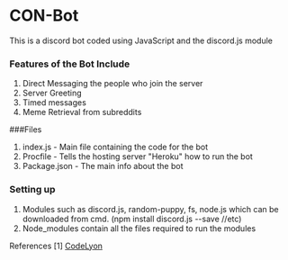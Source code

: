# CON-Bot

This is a discord bot coded using JavaScript and the discord.js module

### Features of the Bot Include

1. Direct Messaging the people who join the server
2. Server Greeting
3. Timed messages
4. Meme Retrieval from subreddits

###Files

1. index.js - Main file containing the code for the bot
2. Procfile - Tells the hosting server "Heroku" how to run the bot
3. Package.json - The main info about the bot


### Setting up

1. Modules such as discord.js, random-puppy, fs, node.js which can be downloaded from cmd. (npm install discord.js --save //etc)
2. Node_modules contain all the files required to run the modules


References
 \[1\] [CodeLyon](https://www.youtube.com/channel/UC08G-UJT58SbkdmcOYyOQVw)
